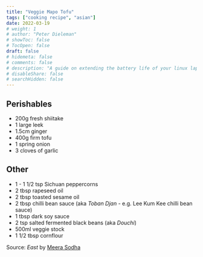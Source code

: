 ```yaml
---
title: "Veggie Mapo Tofu"
tags: ["cooking recipe", "asian"]
date: 2022-03-19
# weight: 1
# author: "Peter Dieleman"
# showToc: false
# TocOpen: false
draft: false
# hidemeta: false
# comments: false
# description: "A guide on extending the battery life of your linux laptop"
# disableShare: false
# searchHidden: false
---
```


## Perishables 
- 200g fresh shiitake
- 1 large leek
- 1.5cm ginger
- 400g firm tofu
- 1 spring onion
- 3 cloves of garlic

## Other
- 1 - 1 1/2 tsp Sichuan peppercorns
- 2 tbsp rapeseed oil
- 2 tbsp toasted sesame oil
- 2 tbsp chilli bean sauce (aka _Toban Djan_ - e.g. Lee Kum Kee chilli bean sauce)
- 1 tbsp dark soy sauce
- 2 tsp salted fermented black beans (aka _Douchi_)
- 500ml veggie stock
- 1 1/2 tbsp cornflour

Source: _East_ by [Meera Sodha](https://meerasodha.com/recipes/)
  